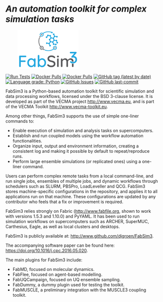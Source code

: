 
# *An automation toolkit for complex simulation tasks*

<figure>
   <img src="images/logo.jpg" width="200"> 
</figure>


[![Run Tests](https://github.com/djgroen/FabSim3/actions/workflows/Pytests.yml/badge.svg?branch=master)](https://github.com/djgroen/FabSim3/actions/workflows/Pytests.yml)
[![Docker Pulls](https://img.shields.io/docker/pulls/vecmafabsim3/fabsimdocker.svg)](https://hub.docker.com/r/vecmafabsim3/fabsimdocker/)
[![Docker Pulls](https://img.shields.io/docker/automated/vecmafabsim3/fabsimdocker.svg)](https://hub.docker.com/r/vecmafabsim3/fabsimdocker/)
[![GitHub tag (latest by date)](https://img.shields.io/github/v/tag/djgroen/FabSim3?style=flat)](https://github.com/djgroen/FabSim3/tags)
[![Language grade: Python](https://img.shields.io/lgtm/grade/python/g/djgroen/FabSim3.svg?logo=lgtm&logoWidth=18)](https://lgtm.com/projects/g/djgroen/FabSim3/context:python)
[![GitHub Issues](https://img.shields.io/github/issues/djgroen/FabSim3.svg)](https://github.com/djgroen/FabSim3/issues)
[![GitHub last-commit](https://img.shields.io/github/last-commit/djgroen/FabSim3.svg)](https://github.com/djgroen/FabSim3/commits/master)


FabSim3 is a Python-based automation toolkit for scientific simulation and data processing workflows, licensed under the BSD 3-clause license. It is developed as part of the VECMA project <http://www.vecma.eu>, and is part of the VECMA Toolkit <http://www.vecma-toolkit.eu>.

Among other things, FabSim3 supports the use of simple one-liner commands to:


* Enable execution of simulation and analysis tasks on supercomputers.
* Establish and run coupled models using the workflow automation functionalities.
* Organize input, output and environment information, creating a consistent log and making it possible by default to repeat/reproduce runs.
* Perform large ensemble simulations (or replicated ones) using a one-liner command.

Users can perform complex remote tasks from a local command-line, and run single jobs, ensembles of multiple jobs, and dynamic workflows through schedulers such as SLURM, PBSPro, LoadLeveller and QCG. FabSim3 stores machine-specific configurations in the repository, and applies it to all applications run on that machine. These configurations are updated by any contributor who feels that a fix or improvement is required.

FabSim3 relies strongly on Fabric (<http://www.fabfile.org>, shown to work with versions 1.5.3 and 1.10.0) and PyYAML. It has been used to run simulation workflows on supercomputers such as ARCHER, SuperMUC, Carthesius, Eagle, as well as local clusters and desktops.


FabSim3 is publicly available at: <http://www.github.com/djgroen/FabSim3>. 

The accompanying software paper can be found here: <https://doi.org/10.1016/j.cpc.2016.05.020>.

The main plugins for FabSim3 include:

* FabMD, focused on molecular dynamics.
* FabFlee, focused on agent-based modelling.
* FabUQCampaign, focused on UQ ensemble sampling.
* FabDummy, a dummy plugin used for testing the toolkit.
* FabMUSCLE, a preliminary integration with the MUSCLE3 coupling toolkit.

